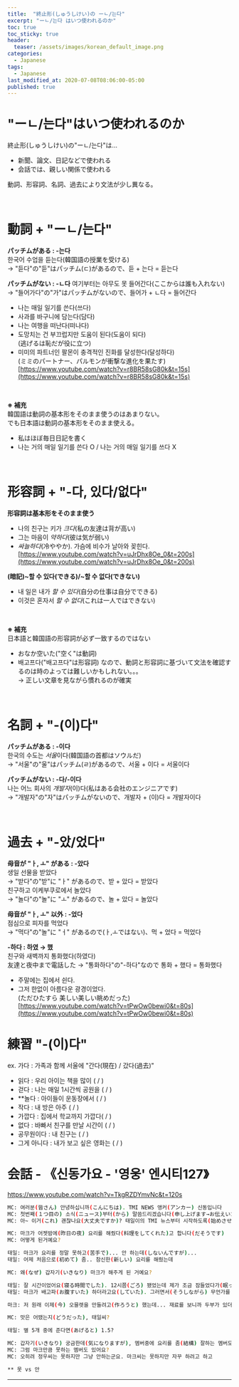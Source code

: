 ```yaml
---
title:  "終止形(しゅうしけい)の ーㄴ/는다"
excerpt: "ーㄴ/는다 はいつ使われるのか"
toc: true
toc_sticky: true
header:
  teaser: /assets/images/korean_default_image.png
categories:
  - Japanese
tags:
  - Japanese
last_modified_at: 2020-07-08T08:06:00-05:00
published: true
---
```


# "ーㄴ/는다"はいつ使われるのか
終止形(しゅうしけい)の"ーㄴ/는다"は...
- 新聞、論文、日記などで使われる
- 会話では、親しい関係で使われる  

動詞、形容詞、名詞、過去により文法が少し異なる。

<br>


# 動詞 + "ーㄴ/는다"
**パッチムがある : -는다**  
한국어 수업을 듣는다(韓国語の授業を受ける)  
→ "듣다"の"듣"はパッチム(ㄷ)があるので、듣 + 는다 = 듣는다  

**パッチムがない : -ㄴ다**
여기부터는 아무도 못 들어간다(ここからは誰も入れない)  
→ "들어가다"の"가"はパッチムがないので、들어가 + ㄴ다 = 들어간다

- 나는 매일 일기를 쓴다(쓰다)    
- 사과를 바구니에 담는다(담다)    
- 나는 여행을 떠난다(떠나다)  
- 도망치는 건 부끄럽지만 도움이 된다(도움이 되다)  
(逃げるは恥だが役に立つ) 　
- 미미의 파트너인 팔몬이 충격적인 진화를 달성한다(달성하다)   
(ミミのパートナー、パルモンが衝撃な進化を果たす)  
[https://www.youtube.com/watch?v=r8BR58sG80k&t=15s](https://www.youtube.com/watch?v=r8BR58sG80k&t=15s)

<br>

**※ 補充**  
韓国語は動詞の基本形をそのまま使うのはあまりない。  
でも日本語は動詞の基本形をそのまま使える。
- 私はほぼ毎日日記を書く
- 나는 거의 매일 일기를 쓴다 O / 나는 거의 매일 일기를 쓰다 X  

<br>

# 形容詞 + "-다, 있다/없다"
**形容詞は基本形をそのまま使う**  
- 나의 친구는 키가 *크다*(私の友達は背が高い)  
- 그는 마음이 *약하다*(彼は気が弱い)  
- *싸늘하다*(冷ややか). 가슴에 비수가 날아와 꽂힌다.  
[https://www.youtube.com/watch?v=uJrDhx8Oe_0&t=200s](https://www.youtube.com/watch?v=uJrDhx8Oe_0&t=200s)


**(暗記)~할 수 있다(できる)/~할 수 없다(できない)**  
- 내 일은 내가 *할 수 있다*(自分の仕事は自分でできる)
- 이것은 혼자서 *할 수 없다*(これは一人ではできない)

<br>

**※ 補充**  
日本語と韓国語の形容詞が必ず一致するのではない
- おなか空いた("空く"は動詞)
- 배고프다("배고프다"は形容詞)
なので、動詞と形容詞に基づいて文法を確認するのは時のよっては難しいかもしれない。。。  
→ 正しい文章を見ながら慣れるのが確実

<br>

# 名詞 + "-(이)다"
**パッチムがある : -이다**  
한국의 수도는 *서울*이다(韓国語の首都はソウルだ)  
→ "서울"の"울"はパッチム(ㄹ)があるので、서울 + 이다 = 서울이다   

**パッチムがない : -다/-이다**  
나는 어느 회사의 *개발자*(이)다(私はある会社のエンジニアです)  
→ "개발자"の"자"はパッチムがないので、개발자 + (이)다 = 개발자이다

<br>

# 過去 + "-았/었다"
**母音が "ㅏ, ㅗ" がある : -았다**  
생일 선물을 받았다  
→ "받다"の"받"に "ㅏ" があるので、받 + 았다 = 받았다  
친구하고 이케부쿠로에서 놀았다  
→ "놀다"の"놀"に "ㅗ" があるので、놀 + 았다 = 놀았다  


**母音が "ㅏ, ㅗ" 以外 : -었다**  
점심으로 피자를 먹었다  
→ "먹다"の"놀"に "ㅓ" があるので(ㅏ,ㅗではない)、먹 + 었다 = 먹었다  


**-하다 : 하였 → 했**  
친구와 새벽까지 통화했다(하였다)   
友達と夜中まで電話した
→ "통화하다"の"-하다"なので 통화 + 했다 = 통화했다    

- 주말에는 집에서 쉰다.  
- 그저 한없이 아름다운 광경이었다.  
(ただひたすら 美しい美しい眺めだった)  
[https://www.youtube.com/watch?v=tPwOw0bewi0&t=80s](https://www.youtube.com/watch?v=tPwOw0bewi0&t=80s)


# 練習 "-(이)다"
ex. 가다 : 가족과 함께 서울에 "간다(現在) / 갔다(過去)"  
- 읽다 : 우리 아이는 책을 많이 ( / )
- 걷다 : 나는 매일 1시간씩 공원을 ( / )
- **놀다 : 아이들이 운동장에서 ( / )
- 작다 : 내 방은 아주 ( / )
- 가깝다 : 집에서 학교까지 가깝다( / )
- 없다 : 바빠서 친구를 만날 시간이 ( / )
- 공무원이다 : 내 친구는 ( / )
- 그게 아니다 : 내가 보고 싶은 영화는 ( / )


# 会話 - 《신동가요 - '영웅' 엔시티127》  

https://www.youtube.com/watch?v=TkgRZDYmvNc&t=120s
```bash
MC: 여러분(皆さん) 안녕하십니까(こんにちは). TMI NEWS 앵커(アンカー) 신동입니다 
MC: 첫번째(１つ目の) 소식(ニュース)부터(から) 말씀드리겠습니다(申し上げます→お伝えいたします)
MC: 아~ 이거(これ) 괜찮나요(大丈夫ですか)? 태일이의 TMI 뉴스부터 시작하도록(始めさせて) 하겠습니다(いただきます) 

MC: 마크가 어젯밤에(昨日の夜) 요리를 해줬다(料理をしてくれた)고 합니다(だそうです)
MC: 어떻게 된거예요?

태일: 마크가 요리를 정말 못하고(苦手で)... 안 하는데(しないんですが)...
태일: 어제 처음으로(初めて) 좀.. 참신한(新しい) 요리를 해줬는데

MC: 왜(なぜ) 갑자기(いきなり) 마크가 해주게 된 거예요?

태일: 잘 시간이었어요(寝る時間でした). 12시쯤(ごろ) 됐었는데 제가 조금 잠들었다가(眠ってから) 나와가지고(出て) 아 배고프다~ 이러고 있었는데 **이러하다(このようだ)
태일: 마크가 배고파(お腹すいた) 하더라고요(していた). 그러면서(そうしながら) 무언가를 핸드폰으로 검색을 하더라고요.

마크: 저 원래 이제(今) 오믈렛을 만들려고(作ろうと) 했는데... 재료를 보니까 두부가 있더라고요(いた).

MC: 맛은 어땠는지(どうだった), 태일씨?

태일: 별 5개 중에 준다면(あげると) 1.5?

MC: 갑자기(いきなり) 궁금한데(気になりますが), 멤버중에 요리를 좀(結構) 잘하는 멤버도 있어요?
MC: 그럼 마크만큼 못하는 멤버도 있어요?
MC: 오히려 정우씨는 못하지만 그냥 안하는군요. 마크씨는 못하지만 자꾸 하려고 하고

** 못 vs 안
```

---